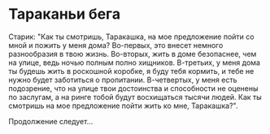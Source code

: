 # Тараканьи бега
Старик: "Как ты смотришь, Таракашка, на мое предложение пойти со мной и пожить у меня дома? Во-первых, это внесет немного разнообразия в твою жизнь. Во-вторых, жить в доме безопаснее, чем на улице, ведь ночью полным полно хищников. В-третьих, у меня дома ты будешь жить в роскошной коробке, я буду тебя кормить, и тебе не нужно будет заботиться о пропитании. В-четвертых, у меня есть подозрение, что на улице твои достоинства и способности не оценены по заслугам, а на ринге тобой будут восхищаться тысячи людей. Как ты смотришь на мое предложение пойти жить ко мне, Таракашка?".

Продолжение следует...
